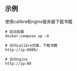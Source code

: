 ## 示例
使用calibre和nginx服务器下载书籍

```shell
# 启动容器
docker-compose up -d

# 访问calibre页面，下载书籍
http://ip:8080/

# 访问nginx
http://ip:80
```
